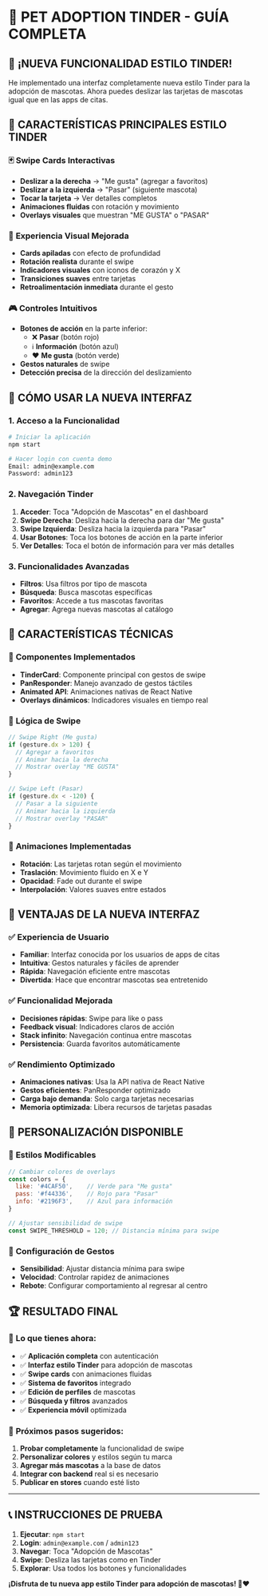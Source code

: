 # 🐾 PET ADOPTION TINDER - GUÍA COMPLETA

## 🎯 **¡NUEVA FUNCIONALIDAD ESTILO TINDER!**

He implementado una interfaz completamente nueva estilo Tinder para la adopción de mascotas. Ahora puedes deslizar las tarjetas de mascotas igual que en las apps de citas.

## 🚀 **CARACTERÍSTICAS PRINCIPALES ESTILO TINDER**

### 🃏 **Swipe Cards Interactivas**
- **Deslizar a la derecha** → "Me gusta" (agregar a favoritos)
- **Deslizar a la izquierda** → "Pasar" (siguiente mascota)
- **Tocar la tarjeta** → Ver detalles completos
- **Animaciones fluidas** con rotación y movimiento
- **Overlays visuales** que muestran "ME GUSTA" o "PASAR"

### 🎨 **Experiencia Visual Mejorada**
- **Cards apiladas** con efecto de profundidad
- **Rotación realista** durante el swipe
- **Indicadores visuales** con iconos de corazón y X
- **Transiciones suaves** entre tarjetas
- **Retroalimentación inmediata** durante el gesto

### 🎮 **Controles Intuitivos**
- **Botones de acción** en la parte inferior:
  - ❌ **Pasar** (botón rojo)
  - ℹ️ **Información** (botón azul)
  - ❤️ **Me gusta** (botón verde)
- **Gestos naturales** de swipe
- **Detección precisa** de la dirección del deslizamiento

## 🔧 **CÓMO USAR LA NUEVA INTERFAZ**

### 1. **Acceso a la Funcionalidad**
```bash
# Iniciar la aplicación
npm start

# Hacer login con cuenta demo
Email: admin@example.com
Password: admin123
```

### 2. **Navegación Tinder**
1. **Acceder**: Toca "Adopción de Mascotas" en el dashboard
2. **Swipe Derecha**: Desliza hacia la derecha para dar "Me gusta"
3. **Swipe Izquierda**: Desliza hacia la izquierda para "Pasar"
4. **Usar Botones**: Toca los botones de acción en la parte inferior
5. **Ver Detalles**: Toca el botón de información para ver más detalles

### 3. **Funcionalidades Avanzadas**
- **Filtros**: Usa filtros por tipo de mascota
- **Búsqueda**: Busca mascotas específicas
- **Favoritos**: Accede a tus mascotas favoritas
- **Agregar**: Agrega nuevas mascotas al catálogo

## 📱 **CARACTERÍSTICAS TÉCNICAS**

### 🎯 **Componentes Implementados**
- **TinderCard**: Componente principal con gestos de swipe
- **PanResponder**: Manejo avanzado de gestos táctiles
- **Animated API**: Animaciones nativas de React Native
- **Overlays dinámicos**: Indicadores visuales en tiempo real

### 🔄 **Lógica de Swipe**
```javascript
// Swipe Right (Me gusta)
if (gesture.dx > 120) {
  // Agregar a favoritos
  // Animar hacia la derecha
  // Mostrar overlay "ME GUSTA"
}

// Swipe Left (Pasar)
if (gesture.dx < -120) {
  // Pasar a la siguiente
  // Animar hacia la izquierda
  // Mostrar overlay "PASAR"
}
```

### 🎨 **Animaciones Implementadas**
- **Rotación**: Las tarjetas rotan según el movimiento
- **Traslación**: Movimiento fluido en X e Y
- **Opacidad**: Fade out durante el swipe
- **Interpolación**: Valores suaves entre estados

## 🎉 **VENTAJAS DE LA NUEVA INTERFAZ**

### ✅ **Experiencia de Usuario**
- **Familiar**: Interfaz conocida por los usuarios de apps de citas
- **Intuitiva**: Gestos naturales y fáciles de aprender
- **Rápida**: Navegación eficiente entre mascotas
- **Divertida**: Hace que encontrar mascotas sea entretenido

### ✅ **Funcionalidad Mejorada**
- **Decisiones rápidas**: Swipe para like o pass
- **Feedback visual**: Indicadores claros de acción
- **Stack infinito**: Navegación continua entre mascotas
- **Persistencia**: Guarda favoritos automáticamente

### ✅ **Rendimiento Optimizado**
- **Animaciones nativas**: Usa la API nativa de React Native
- **Gestos eficientes**: PanResponder optimizado
- **Carga bajo demanda**: Solo carga tarjetas necesarias
- **Memoria optimizada**: Libera recursos de tarjetas pasadas

## 🔧 **PERSONALIZACIÓN DISPONIBLE**

### 🎨 **Estilos Modificables**
```javascript
// Cambiar colores de overlays
const colors = {
  like: '#4CAF50',    // Verde para "Me gusta"
  pass: '#f44336',    // Rojo para "Pasar"
  info: '#2196F3',    // Azul para información
}

// Ajustar sensibilidad de swipe
const SWIPE_THRESHOLD = 120; // Distancia mínima para swipe
```

### 🎯 **Configuración de Gestos**
- **Sensibilidad**: Ajustar distancia mínima para swipe
- **Velocidad**: Controlar rapidez de animaciones
- **Rebote**: Configurar comportamiento al regresar al centro

## 🏆 **RESULTADO FINAL**

### 🎊 **Lo que tienes ahora:**
- ✅ **Aplicación completa** con autenticación
- ✅ **Interfaz estilo Tinder** para adopción de mascotas
- ✅ **Swipe cards** con animaciones fluidas
- ✅ **Sistema de favoritos** integrado
- ✅ **Edición de perfiles** de mascotas
- ✅ **Búsqueda y filtros** avanzados
- ✅ **Experiencia móvil** optimizada

### 🚀 **Próximos pasos sugeridos:**
1. **Probar completamente** la funcionalidad de swipe
2. **Personalizar colores** y estilos según tu marca
3. **Agregar más mascotas** a la base de datos
4. **Integrar con backend** real si es necesario
5. **Publicar en stores** cuando esté listo

---

## 📞 **INSTRUCCIONES DE PRUEBA**

1. **Ejecutar**: `npm start`
2. **Login**: `admin@example.com` / `admin123`
3. **Navegar**: Toca "Adopción de Mascotas"
4. **Swipe**: Desliza las tarjetas como en Tinder
5. **Explorar**: Usa todos los botones y funcionalidades

**¡Disfruta de tu nueva app estilo Tinder para adopción de mascotas! 🐾❤️**
